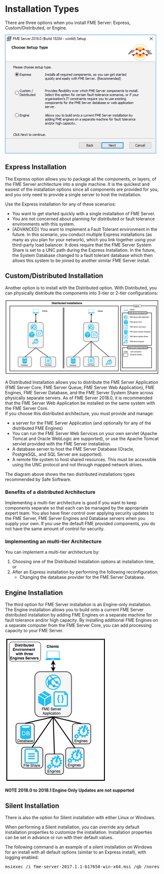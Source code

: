 # Installation Types #

There are three options when you install FME Server: Express, Custom/Distributed, or Engine.

![](./Images/1.001.InstallationOptionScreen.png)


## Express Installation ##

The Express option allows you to package all the components, or layers, of the FME Server architecture into a single machine. It is the quickest and easiest of the installation options since all components are provided for you, and you only need to provide a single server to host the installation.

Use the Express installation for any of these scenarios:

- You want to get started quickly with a single installation of FME Server.
- You are not concerned about planning for distributed or fault tolerance environments with this system.
- [ADVANCED] You want to implement a Fault Tolerant environment in the future. In this scenario, you conduct multiple Express installations (as many as you plan for your network), which you link together using your third-party load balancer. It does require that the FME Server System Share is set to a UNC path during the Express Installation.  In the future, the System Database changed to a fault tolerant database which then allows this system to be joined by another similar FME Server install.
 <!-- for 2018.1 this may be possible but need to confirm that even an Express Installation can do this.  My understanding is yes, this can be done this way. -->


## Custom/Distributed Installation ##  
<!-- this option will become Distributed/Fault Tolerant in 2018.1 -->

Another option is to install with the Distributed option. With Distributed, you can physically distribute the components into 3-tier or 2-tier configurations:

![](./Images/1.002.Distributed_Architecture.png)

A Distributed Installation allows you to distribute the FME Server Application (FME Server Core, FME Server Queue, FME Server Web Application), FME Engines, FME Server Database, and the FME Server System Share across physically separate servers. As of FME Server 2018.0, it is recommended that the FME Server Web Application be installed on the same system with the FME Server Core.  
If you choose this distributed architecture, you must provide and manage:

- a server for the FME Server Application (and optionally for any of the distributed FME Engines)
- You can run the FME Server Web Services on your own servlet (Apache Tomcat and Oracle WebLogic are supported), or use the Apache Tomcat servlet provided with the FME Server installation.
- A database server to host the FME Server Database (Oracle, PostgreSQL, and SQL Server are supported).
- A remote file system to host shared resources. This must be accessible using the UNC protocol and not through mapped network drives.

The diagram above shows the two distributed installations types recommended by Safe Software.

### Benefits of a distributed Architecture ###

Implementing a multi-tier architecture is good if you want to keep components separate so that each can be managed by the appropriate expert team. You also have finer control over applying security updates to the FME Server, FME Server Engines and Database servers when you supply your own. If you use the default FME provided components, you do not have the same amount of control for security.

### Implementing an multi-tier Architecture ###

You can implement a multi-tier architecture by:

1. Choosing one of the Distributed Installation options at installation time, or
2. After an Express installation by performing the following reconfiguration:
    - Changing the database provider for the FME Server Database.

## Engine Installation ##
The third option for FME Server installation is an Engine-only installation. The Engine installation allows you to build onto a current FME Server distributed installation by adding FME Engines on a separate machine for fault tolerance and/or high capacity. By installing additional FME Engines on a separate computer from the FME Server Core, you can add processing capacity to your FME Server.

![](./Images/1.002.Distributed_Architecture_Engines.png)

**NOTE 2018.0 to 2018.1 Engine Only Updates are not supported**

## Silent Installation ##
There is also the option for Silent installation with either Linux or Windows.

When performing a Silent installation, you can override any default installation properties to customize the installation. Installation properties can be set in advance or run with their default values.

The following command is an example of a silent installation on Windows for an install with all default options (similar to an Express install), with logging enabled:
<pre>
msiexec /i fme-server-2017.1.1-b17650-win-x64.msi /qb /norestart /l*v installFMEServerLog.txt
</pre>
